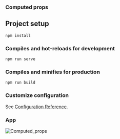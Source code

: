 ### Computed props

## Project setup
```
npm install
```

### Compiles and hot-reloads for development
```
npm run serve
```

### Compiles and minifies for production
```
npm run build
```

### Customize configuration
See [Configuration Reference](https://cli.vuejs.org/config/).


### App
![Computed_props](https://user-images.githubusercontent.com/73443858/111646352-7a190a80-87f9-11eb-8a85-cb55eda95863.png)
